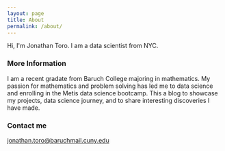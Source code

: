 ```yaml
---
layout: page
title: About
permalink: /about/
---
```


Hi, I'm Jonathan Toro. I am a data scientist from NYC. 

### More Information

I am a recent gradate from Baruch College majoring in mathematics. My passion for mathematics and problem solving has led me to data science and enrolling in the Metis data science bootcamp. This a blog to showcase my projects, data science journey, and to share interesting discoveries I have made. 

### Contact me

[jonathan.toro@baruchmail.cuny.edu](mailto:jonathan.toro@baruchmail.edu)
